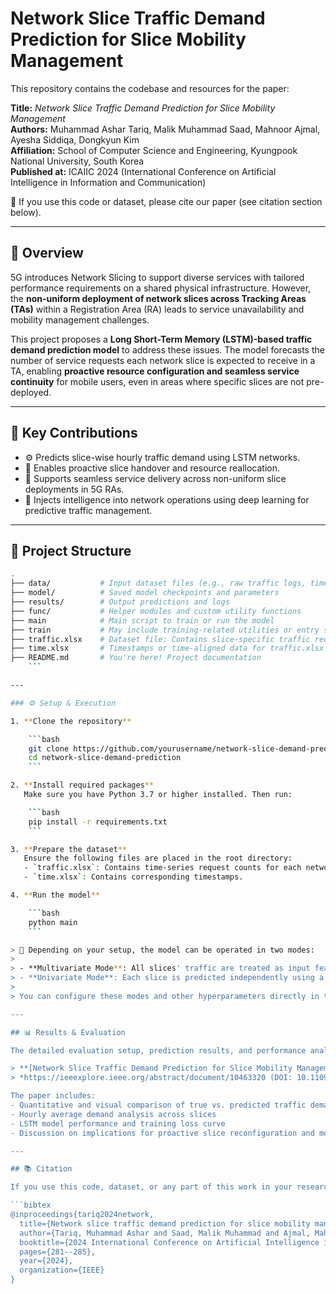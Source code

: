 # Network Slice Traffic Demand Prediction for Slice Mobility Management

This repository contains the codebase and resources for the paper:

**Title:** *Network Slice Traffic Demand Prediction for Slice Mobility Management*  
**Authors:** Muhammad Ashar Tariq, Malik Muhammad Saad, Mahnoor Ajmal, Ayesha Siddiqa, Dongkyun Kim  
**Affiliation:** School of Computer Science and Engineering, Kyungpook National University, South Korea  
**Published at:** ICAIIC 2024 (International Conference on Artificial Intelligence in Information and Communication)

📄 If you use this code or dataset, please cite our paper (see citation section below).

---

## 📌 Overview

5G introduces Network Slicing to support diverse services with tailored performance requirements on a shared physical infrastructure. However, the **non-uniform deployment of network slices across Tracking Areas (TAs)** within a Registration Area (RA) leads to service unavailability and mobility management challenges.

This project proposes a **Long Short-Term Memory (LSTM)-based traffic demand prediction model** to address these issues. The model forecasts the number of service requests each network slice is expected to receive in a TA, enabling **proactive resource configuration and seamless service continuity** for mobile users, even in areas where specific slices are not pre-deployed.

---

## 🎯 Key Contributions

- ⚙️ Predicts slice-wise hourly traffic demand using LSTM networks.
- 📡 Enables proactive slice handover and resource reallocation.
- 🚗 Supports seamless service delivery across non-uniform slice deployments in 5G RAs.
- 🧠 Injects intelligence into network operations using deep learning for predictive traffic management.

---

## 📁 Project Structure

```bash
.
├── data/           # Input dataset files (e.g., raw traffic logs, time series data)
├── model/          # Saved model checkpoints and parameters
├── results/        # Output predictions and logs
├── func/           # Helper modules and custom utility functions
├── main            # Main script to train or run the model
├── train           # May include training-related utilities or entry script
├── traffic.xlsx    # Dataset file: Contains slice-specific traffic request counts
├── time.xlsx       # Timestamps or time-aligned data for traffic.xlsx
├── README.md       # You're here! Project documentation
    ```

---

### ⚙️ Setup & Execution

1. **Clone the repository**

    ```bash
    git clone https://github.com/yourusername/network-slice-demand-prediction.git
    cd network-slice-demand-prediction
    ```

2. **Install required packages**  
   Make sure you have Python 3.7 or higher installed. Then run:

    ```bash
    pip install -r requirements.txt
    ```

3. **Prepare the dataset**  
   Ensure the following files are placed in the root directory:
   - `traffic.xlsx`: Contains time-series request counts for each network slice.
   - `time.xlsx`: Contains corresponding timestamps.

4. **Run the model**

    ```bash
    python main
    ```

> 🧠 Depending on your setup, the model can be operated in two modes:
>
> - **Multivariate Mode**: All slices' traffic are treated as input features of a single model to learn inter-slice temporal relationships.
> - **Univariate Mode**: Each slice is predicted independently using a separate model.
>
> You can configure these modes and other hyperparameters directly in the `main` script or inside related files.

---

## 📊 Results & Evaluation

The detailed evaluation setup, prediction results, and performance analysis can be found in the published manuscript:

> **[Network Slice Traffic Demand Prediction for Slice Mobility Management — ICAIIC 2024](#)**  
> *https://ieeexplore.ieee.org/abstract/document/10463320 (DOI: 10.1109/ICAIIC60209.2024.10463320)*

The paper includes:
- Quantitative and visual comparison of true vs. predicted traffic demand for each network slice  
- Hourly average demand analysis across slices  
- LSTM model performance and training loss curve  
- Discussion on implications for proactive slice reconfiguration and mobility management

---

## 📚 Citation

If you use this code, dataset, or any part of this work in your research or publications, please cite the following paper:

```bibtex
@inproceedings{tariq2024network,
  title={Network slice traffic demand prediction for slice mobility management},
  author={Tariq, Muhammad Ashar and Saad, Malik Muhammad and Ajmal, Mahnoor and Siddiqa, Ayesha and Seo, Junho and Haishan, Yang and Kim, Dongkyun},
  booktitle={2024 International Conference on Artificial Intelligence in Information and Communication (ICAIIC)},
  pages={281--285},
  year={2024},
  organization={IEEE}
}
```
